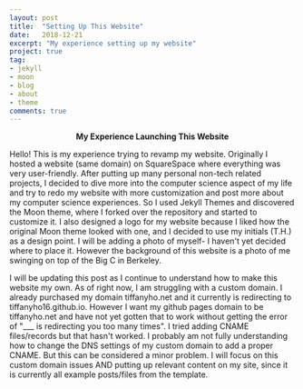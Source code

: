 ```yaml
---
layout: post
title:  "Setting Up This Website"
date:   2018-12-21
excerpt: "My experience setting up my website"
project: true
tag:
- jekyll 
- moon
- blog
- about
- theme
comments: true
---
```

    
<center><b>My Experience Launching This Website</b></center>
     
 Hello! This is my experience trying to revamp my website. Originally I hosted a website (same domain) on SquareSpace where everything was very user-friendly. After putting up many personal non-tech related projects, I decided to dive more into the computer science aspect of my life and try to redo my website with more customization and post more about my computer science experiences. So I used Jekyll Themes and discovered the Moon theme, where I forked over the repository and started to customize it. I also designed a logo for my website because I liked how the original Moon theme looked with one, and I decided to use my initials (T.H.) as a design point. I will be adding a photo of myself- I haven't yet decided where to place it. However the background of this website is a photo of me swinging on top of the Big C in Berkeley. 
 
 I will be updating this post as I continue to understand how to make this website my own. As of right now, I am struggling with a custom domain. I already purchased my domain tiffanyho.net and it currently is redirecting to tiffanyho16.github.io. However I want my github pages domain to be tiffanyho.net and have not yet gotten that to work without getting the error of "___ is redirecting you too many times". I tried adding CNAME files/records but that hasn't worked. I probably am not fully understanding how to change the DNS settings of my custom domain to add a proper CNAME. But this can be considered a minor problem. I will focus on this custom domain issues AND putting up relevant content on my site, since it is currently all example posts/files from the template.
